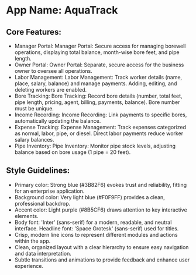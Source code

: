 # **App Name**: AquaTrack

## Core Features:

- Manager Portal: Manager Portal: Secure access for managing borewell operations, displaying total balance, month-wise bore feet, and pipe length.
- Owner Portal: Owner Portal: Separate, secure access for the business owner to oversee all operations.
- Labor Management: Labor Management: Track worker details (name, place, salary, balance) and manage payments. Adding, editing, and deleting workers are enabled.
- Bore Tracking: Bore Tracking: Record bore details (number, total feet, pipe length, pricing, agent, billing, payments, balance). Bore number must be unique.
- Income Recording: Income Recording: Link payments to specific bores, automatically updating the balance.
- Expense Tracking: Expense Management: Track expenses categorized as normal, labor, pipe, or diesel. Direct labor payments reduce worker salary balances.
- Pipe Inventory: Pipe Inventory: Monitor pipe stock levels, adjusting balance based on bore usage (1 pipe = 20 feet).

## Style Guidelines:

- Primary color: Strong blue (#3B82F6) evokes trust and reliability, fitting for an enterprise application.
- Background color: Very light blue (#F0F9FF) provides a clean, professional backdrop.
- Accent color: Light purple (#8B5CF6) draws attention to key interactive elements.
- Body font: 'Inter' (sans-serif) for a modern, readable, and neutral interface. Headline font: 'Space Grotesk' (sans-serif) used for titles.
- Crisp, modern line icons to represent different modules and actions within the app.
- Clean, organized layout with a clear hierarchy to ensure easy navigation and data interpretation.
- Subtle transitions and animations to provide feedback and enhance user experience.